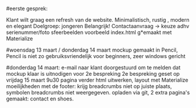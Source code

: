 #eerste gesprek:

Klant wilt graag een refresh van de website. Minimalistisch, rustig , modern en elegant 
Doelgroep: jongeren
Belangrijk! Contactaanvraag -> keuze adhv serienummer/foto
sfeerbeelden
voorbeeld index.html g*emaakt met Materialize

#woensdag 13 maart / donderdag 14 maart
mockup gemaakt in Pencil, Pencil is niet zo gebruiksvriendelijk voor beginners, zeer windows gericht

#donderdag 14 maart: 
e-mail naar klant doorgestuurd om te melden dat mockup klaar is
uitnodigen voor 2e bespreking
2e bespreking geset op vrijdag 15 maart 9u30
pagina verder html uitwerken, layout met Materialize
moeilijkheden met de footer: krijg breadcrumbs niet op juiste plaats, symbolen breadcrumbs niet weergegeven. 
opladen via git, 2 extra pagina's gemaakt: contact en shoes.
